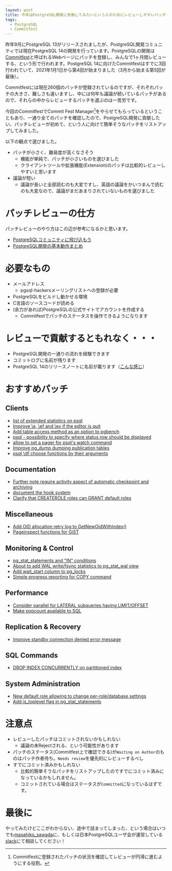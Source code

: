 ```yaml
---
layout: post
title: 今年はPostgreSQL開発に参画してみたいという人のためにレビューしやすいパッチを選びました
tags:
  - PostgreSQL
  - Commitfest
---
```


昨年9月にPostgreSQL 13がリリースされましたが、PostgreSQL開発コミュニティでは現在PostgreSQL 14の開発を行っています。PostgreSQLの開発は[Commitfest](https://commitfest.postgresql.org/)と呼ばれるWebページにパッチを登録し、みんなで1ヶ月間レビューする、という形で行われます。PostgreSQL 14に向けたCommitfestはすでに3回行われていて、2021年1月1日から第4回が始まりました（3月から始まる第5回が最後）。

Commitfestには現在260個のパッチが登録されているのですが、それぞれパッチの大きさ、難しさも違いますし、中には何年も議論が続いているパッチがあるので、それらの中からレビューするパッチを選ぶのは一苦労です。

今回のCommitfestでCommit Fest Manager[^cfm]をやらせてもらっているということもあり、一通り全てのパッチを確認したので、PostgreSQL開発に貢献したい、パッチレビューが初めて、という人に向けて簡単そうなパッチをリストアップしてみました。

[^cfm]: Commitfestに登録されたパッチの状況を確認してレビューが円滑に進むようにする役割。

以下の観点で選びました。

* パッチが小さく、難易度が高くなさそう
  * 機能が単純で、パッチが小さいものを選びました
  * クライアントツールや拡張機能(Extension)のパッチは比較的レビューしやすいと思います
* 議論が短い
  * 議論が長いと全部読むのも大変ですし、英語の議論をかいつまんで読むのも大変なので、議論がまだあまりされていないものを選びました

# パッチレビューの仕方
パッチレビューのやり方はこの辺が参考になるかと思います。

* [PostgreSQLコミュニティに飛び込もう](https://www2.slideshare.net/hadoopxnttdata/patch-review-postgresql-community-nttdata)
* [PostgreSQL開発の基本動作まとめ](https://qiita.com/sawada_masahiko/items/2fa99e422ec0eb35245c)

# 必要なもの
* メールアドレス
  * pgsql-hackersメーリングリストへの登録が必要
* PostgreSQLをビルドし動かせる環境
* C言語のソースコードが読める
* (余力があれば)PostgreSQLの公式サイトでアカウントを作成する
  * Commitfestでパッチのステータスを操作できるようになります

# レビューで貢献するともれなく・・・

* PostgreSQL開発の一通りの流れを経験できます
* コミットログに名前が残ります
* PostgreSQL 14のリリースノートに名前が載ります（[こんな感じ](https://www.postgresql.org/docs/13/release-13.html#RELEASE-13-ACKNOWLEDGEMENTS)）

# おすすめパッチ

## Clients

* [list of extended statistics on psql](https://commitfest.postgresql.org/31/2801/)
* [Improve \e, \ef and \ev if the editor is quit](https://commitfest.postgresql.org/31/2879/)
* [Add table access method as an option to pgbench](https://commitfest.postgresql.org/31/2884/)
* [psql - possibility to specify where status row should be displayed](https://commitfest.postgresql.org/31/2536/)
* [allow to set a pager for psql's watch command](https://commitfest.postgresql.org/31/2539/)
* [Improve pg_dump dumping publication tables](https://commitfest.postgresql.org/31/2728/)
* [psql \df choose functions by their arguments](https://commitfest.postgresql.org/31/2788/)

## Documentation

* [Further note require activity aspect of automatic checkpoint and archiving](https://commitfest.postgresql.org/31/2774/)
* [document the hook system](https://commitfest.postgresql.org/31/2915/)
* [Clarify that CREATEROLE roles can GRANT default roles](https://commitfest.postgresql.org/31/2921/)

## Miscellaneous

* [Add OID allocation retry log to GetNewOidWithIndex()](https://commitfest.postgresql.org/31/2899/)
* [Pageinspect functions for GiST](https://commitfest.postgresql.org/31/2825/)

## Monitoring & Control

* [pg_stat_statements and "IN" conditions](https://commitfest.postgresql.org/31/2837/)
* [About to add WAL write/fsync statistics to pg_stat_wal view](https://commitfest.postgresql.org/31/2859/)
* [Add wait_start column to pg_locks](https://commitfest.postgresql.org/31/2883/)
* [Simple progress reporting for COPY command](https://commitfest.postgresql.org/31/2923/)

## Performance

* [Consider parallel for LATERAL subqueries having LIMIT/OFFSET](https://commitfest.postgresql.org/31/2851/)
* [Make popcount available to SQL](https://commitfest.postgresql.org/31/2917/)

## Replication & Recovery

* [Improve standby connection denied error message](https://commitfest.postgresql.org/31/2509/)

## SQL Commands

* [DROP INDEX CONCURRENTLY on partitioned index](https://commitfest.postgresql.org/31/2805/)

## System Administration

* [New default role allowing to change per-role/database settings](https://commitfest.postgresql.org/31/2918/)
* [Add is_toplevel flag in pg_stat_statements](https://commitfest.postgresql.org/31/2896/)

# 注意点

* レビューしたパッチはコミットされないかもしれない
  * 議論の末Rejectされる、という可能性があります
* パッチのステータス(Commitfest上で確認できる)が`Waiting on Author`のものはパッチ作者待ち。`Needs review`を優先的にレビューするべし
* すでにコミット済みかもしれない
  * 比較的簡単そうなパッチをリストアップしたのですでにコミット済みになっているかもしれません。
  * コミットされている場合はステータスが`Committed`になっているはずです。

# 最後に

やってみたけどここがわからない、途中で詰まってしまった、という場合はいつでも[masahiko_sawada](https://twitter.com/masahiko_sawada)に、もしくは日本PostgreSQLユーザ会が運営している[slack](https://www.postgresql.jp/node/188)にて相談してください！
